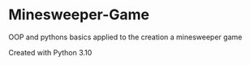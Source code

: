 # Minesweeper-Game
OOP and pythons basics applied to the creation a minesweeper game

Created with Python 3.10
